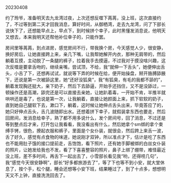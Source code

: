 20230408

约了玲爷，准备明天去九龙湾过夜，上次还想反噬下苒苒，没上班，这次直接约了，不过等到第二天才回我消息，算好时间，从御栖湾，走去九龙湾，问了下部长说快下了，还想能早点上，早点下，到时候拼个幸子，此时黑懂发消息说，他明天又想去，本来我明天还帮他补位幸子的，只能作罢。

房间里等苒苒，到点进房，感觉房间不行，带我换个房，今天感觉人少，很安静，换好房后，让她直接跨上来，亲几下嘴，让我帮她解开内衣，那种无肩带的，然后躺着互摸，主动脱了一条腿的裤子，拉着我手去摸逼，不过我对于摸没啥兴趣，这次反噬是要拿舌吻的，继续亲嘴，尝试顶，不给，我“就伸一下舌头”，她便伸出舌头，小舌了下，还想再试试，就说等下弄的时候在给，便开始操盘，掰开胳膊舔腋下，还说是第一次被舔这里，她“还好没狐臭”，我“有狐臭，有毛的我都不舔的”，躺着发现胸还挺大，亲下奶子，然后下去舔逼，开始手还挡住，又不是没舔过，一顿操作还是高潮，舔完还是可以直接去亲她，让她趴着毒，一开始不肯，半推半就哄哄还是毒了，也说是第一次，让我躺着，直接让她颜面上来，抓下软软的奶子，直到她自己腿软下去，漱口下，躺着，这时候让她伸点舌头出来，毕竟答应了的，她只好伸点舌头，舌几波随即出水。还想着拼下幸子，就假装拿东西也要走，然后回房间，发消息给幸子，熟了都不用多说什么，发个房间号，回了消息，不过还是等到整点后才来，打开包让我看看，我没看出有什么，然后她拿个sm绑的拿个束缚手铐，很色，撩起衣服和裤子，里面是个女仆装，就很会，然后跨上来舌一波，舌了好久，感觉有点食物的味道，她说刚才双钟，所以准点才下，估计是吃了东西也不能用肚子饿的接口提前走，舌饱饱，看下照片，还有她手脚被绑的白丝女仆装的照片，让她发给我也不发，看了下喜喜整容的照片，鼻子上绑了绷带，难怪最近没上班，差不多时间，再舌下一起出去了，小雪部长看见我“哟，还得唠几句”，我“感觉今天很安静啊”，部长“好多都旅游去了”，等了下也等不到小安，就大堂休息了，按个手，松个腿，睡会还想等小安下班，结果睡过了，到了十点多，想想明天又不上钟，直接洗洗回去了。

